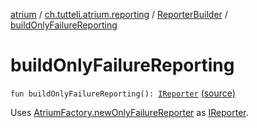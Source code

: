 [atrium](../../index.md) / [ch.tutteli.atrium.reporting](../index.md) / [ReporterBuilder](index.md) / [buildOnlyFailureReporting](.)

# buildOnlyFailureReporting

`fun buildOnlyFailureReporting(): `[`IReporter`](../-i-reporter/index.md) [(source)](https://github.com/robstoll/atrium/tree/master/atrium-assertions/src/main/kotlin/ch/tutteli/atrium/reporting/ReporterBuilder.kt#L14)

Uses [AtriumFactory.newOnlyFailureReporter](../../ch.tutteli.atrium/-atrium-factory/new-only-failure-reporter.md) as [IReporter](../-i-reporter/index.md).

